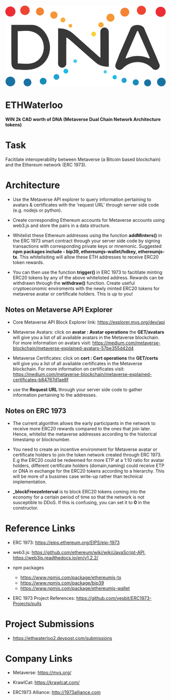 ![alt text](https://github.com/yesbit/ETHWaterloo/blob/master/DNA-Logo-Only.png)

# ETHWaterloo

**WIN 2k CAD worth of DNA (Metaverse Dual Chain Network Architecture tokens)**

# Task

Facitilate interoperability between Metaverse (a Bitcoin based blockchain) and the Ethereum network (ERC 1973).

# Architecture 

- Use the Metaverse API explorer to query information pertaining to avatars & certificates with the 'request URL' through server side code (e.g. nodejs or python).

- Create corresponding Ethereum accounts for Metaverse accounts using web3.js and store the pairs in a data structure.

- Whitelist these Ethereum addresses using the function **addMinters()** in the ERC 1973 smart contract through your server side code by signing transactions with corresponding private keys or mnemonic. Suggested **npm packages include - bip39, ethereumjs-wallet/hdkey, ethereumjs-tx**. This whitelisiting will allow these ETH addresses to receive ERC20 token rewards.

- You can then use the function **trigger()** in ERC 1973 to facitilate minting ERC20 tokens by any of the above whitelisted address. Rewards can be withdrawn through the **withdraw()** function. Create useful cryptoeconomic enviroments with the newly minted ERC20 tokens for metaverse avatar or certificate holders. This is up to you!

## Notes on Metaverse API Explorer 

- Core Metaverse API Block Explorer link: https://explorer.mvs.org/dev/api 

- Metaverse Avatars: click on **avatar : Avatar operations** the **GET/avatars** will give you a list of all available avatars in the Metaverse blockchain. For more information on avatars visit: https://medium.com/metaverse-blockchain/metaverse-explained-avatars-57be355d42d4


- Metaverse Certificates:  click on **cert : Cert operations** the **GET/certs** will give you a list of all available certificates in the Metaverse blockchain. For more information on certificates visit: https://medium.com/metaverse-blockchain/metaverse-explained-certificates-b84767d1ae8f

- use the **Request URL** through your server side code to gather information pertaining to the addresses. 


## Notes on ERC 1973

- The current algorithm allows the early participants in the network to receive more ERC20 rewards compared to the ones that join later. Hence, whitelist the metaverse addresses according to the historical timestamp or blocknumber. 

- You need to create an incentive environment for Metaverse avatar or certificate holders to join the token network created through ERC 1973. E.g the ERC20 could be redeemed for more ETP at a 1:10 ratio for avatar holders, different certificate holders (domain,naming) could receive ETP or DNA in exchange for the ERC20 tokens according to a hierarchy. This will be more of a bussines case write-up rather than technical implementation. 

- **_blockFreezeInterval** is to block ERC20 tokens coming into the economy for a certain period of time so that the network is not susceptible to DDoS. If this is confusing, you can set it to **0** in the constructor.

# Reference Links

- ERC 1973: https://eips.ethereum.org/EIPS/eip-1973

- web3.js: https://github.com/ethereum/wiki/wiki/JavaScript-API, https://web3js.readthedocs.io/en/v1.2.2/

- npm packages
    - https://www.npmjs.com/package/ethereumjs-tx
    - https://www.npmjs.com/package/bip39
    - https://www.npmjs.com/package/ethereumjs-wallet

- ERC 1973 Project References: https://github.com/yesbit/ERC1973-Projects/pulls

# Project Submissions

- https://ethwaterloo2.devpost.com/submissions

# Company Links

- Metaverse: https://mvs.org/

- KrawlCat: https://krawlcat.com/

- ERC1973 Alliance: http://1973alliance.com



